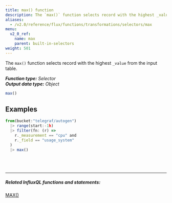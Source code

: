 ```yaml
---
title: max() function
description: The `max()` function selects record with the highest _value from the input table.
aliases:
  - /v2.0/reference/flux/functions/transformations/selectors/max
menu:
  v2_0_ref:
    name: max
    parent: built-in-selectors
weight: 501
---
```


The `max()` function selects record with the highest `_value` from the input table.

_**Function type:** Selector_  
_**Output data type:** Object_

```js
max()
```

## Examples
```js
from(bucket:"telegraf/autogen")
  |> range(start:-1h)
  |> filter(fn: (r) =>
    r._measurement == "cpu" and
    r._field == "usage_system"
  )
  |> max()
```

<hr style="margin-top:4rem"/>

##### Related InfluxQL functions and statements:
[MAX()](https://docs.influxdata.com/influxdb/latest/query_language/functions/#max)  
